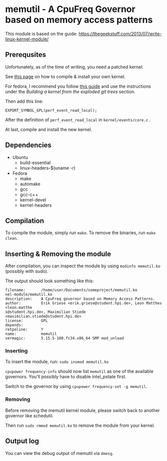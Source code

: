 # memutil - A CpuFreq Governor based on memory access patterns

This module is based on the guide: https://thegeekstuff.com/2013/07/write-linux-kernel-module/

## Prerequsites

Unfortunately, as of the time of writing, you need a patched kernel.

See [this page](https://kernelnewbies.org/KernelBuild) on how to compile & install your own kernel.

For fedora, I recommend you follow [this guide](https://fedoraproject.org/wiki/Building_a_custom_kernel#Building_a_kernel_from_the_exploded_git_trees) and use the instructions under the *Building a kernel from the exploded git trees* section.

Then add this line:

```
EXPORT_SYMBOL_GPL(perf_event_read_local);
```

After the definition of `perf_event_read_local` in `kernel/events/core.c` .

At last, compile and install the new kernel.

## Dependencies 
- Ubuntu
    - build-essential
    - linux-headers-$(uname -r)
- Fedora
    - make
    - automake
    - gcc
    - gcc-c++
    - kernel-devel
    - kernel-headers

## Compilation
To compile the module, simply run `make`.
To remove the binaries, run `make clean`.

## Inserting & Removing the module
After compilation, you can inspect the module by using `modinfo memutil.ko` (possibly with sudo).

The output should look something like this:
```
filename:       /home/user/Documents/someproject/memutil.ko
nel-module/memutil.ko
description:    A CpuFreq governor based on Memory Access Patterns.
author:         Erik Griese <erik.griese@student.hpi.de>, Leon Matthes <leon.matthe
s@student.hpi.de>, Maximilian Stiede <maximilian.stiede@student.hpi.de>
license:        GPL
depends:
retpoline:      Y
name:           memutil
vermagic:       5.15.5-100.fc34.x86_64 SMP mod_unload
```

### Inserting
To insert the module, run: `sudo insmod memutil.ko`

`cpupower frequency-info` should now list `memutil` as one of the available governors.
You'll possibly have to disable intel_pstate first.

Switch to the governor by using `cpupower frequency-set -g memutil`.

### Removing
Before removing the memutil kernel module, please switch back to another governor like schedutil.

Then run `sudo rmmod memutil.ko` to remove the module from your kernel.

## Output log
You can view the debug output of memutil via `dmesg`.
